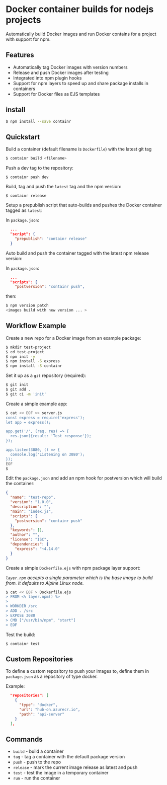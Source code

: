 # Docker container builds for nodejs projects

Automatically build Docker images and run Docker contains for a project with support for npm.

## Features

* Automatically tag Docker images with version numbers
* Release and push Docker images after testing
* Integrated into npm plugin hooks
* Support for npm layers to speed up and share package installs in containers
* Support for Docker files as EJS templates

## install

```sh
$ npm install --save containr
```

## Quickstart

Build a container (default filename is `Dockerfile`) with the latest git tag

```sh
$ containr build <filename>
```

Push a dev tag to the repository:

```
$ containr push dev
```

Build, tag and push the `latest` tag and the npm version:

```
$ containr release
```

Setup a prepublish script that auto-builds and pushes the Docker container tagged as `latest`:

In `package.json`:

```json
  ...
  "script": {
    "prepublish": "containr release"
  }
```

Auto build and push the container tagged with the latest npm release version:

In `package.json`:

```json
  ...
  "scripts": {
    "postversion": "containr push",
```
then:

```sh
$ npm version patch
<images build with new version ... >
```
## Workflow Example

Create a new repo for a Docker image from an example package:

```sh
$ mkdir test-project
$ cd test-project
$ npm init -y
$ npm install -S express
$ npm install -S containr
```

Set it up as a `git` repository (required):

```sh
$ git init
$ git add .
$ git ci -m 'init'
```

Create a simple example app:

```sh
$ cat << EOF >> server.js
const express = require('express');
let app = express();

app.get('/', (req, res) => {
  res.json({result: 'Test response'});
});

app.listen(3080, () => {
  console.log('Listening on 3080');
});
EOF
$
```

Edit the `package.json` and add an npm hook for postversion which will build the container:

```json
{
  "name": "test-repo",
  "version": "1.0.0",
  "description": "",
  "main": "index.js",
  "scripts": {
    "postversion": "containr push"
  },
  "keywords": [],
  "author": "",
  "license": "ISC",
  "dependencies": {
    "express": "~4.14.0"
  }
}
```

Create a simple `Dockerfile.ejs` with npm package layer support:

*`layer.npm` accepts a single parameter which is the base image to build from. It defaults to Alpine Linux node.*

```sh
$ cat << EOF > Dockerfile.ejs
> FROM <% layer.npm() %>
>
> WORKDIR /src
> ADD . /src
> EXPOSE 3080
> CMD ["/usr/bin/npm", "start"]
> EOF
```

Test the build:

`$ containr test`

## Custom Repositories

To define a custom repository to push your images to, define them in `package.json` as a repository of type docker.

Example:

```json
  "repositories": [
    {
      "type": "docker",
      "url": "hub-on.azurecr.io",
      "path": "api-server"
    }
  ],
```

## Commands

* `build` - build a container
* `tag` - tag a container with the default package version
* `push` - push to the repo
* `release` - mark the current image release as latest and push
* `test` - test the image in a temporary container
* `run` - run the container


